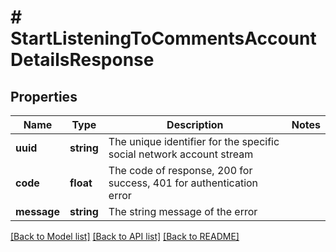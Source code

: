 # # StartListeningToCommentsAccountDetailsResponse

## Properties

Name | Type | Description | Notes
------------ | ------------- | ------------- | -------------
**uuid** | **string** | The unique identifier for the specific social network account stream |
**code** | **float** | The code of response, 200 for success, 401 for authentication error |
**message** | **string** | The string message of the error |

[[Back to Model list]](../../README.md#models) [[Back to API list]](../../README.md#endpoints) [[Back to README]](../../README.md)
